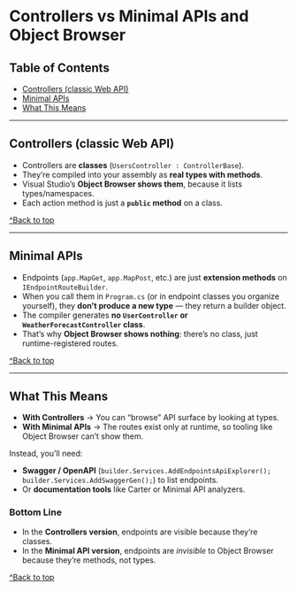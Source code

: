 ﻿# Controllers vs Minimal APIs and Object Browser

## Table of Contents
- [Controllers (classic Web API)](#controllers-classic-web-api)
- [Minimal APIs](#minimal-apis)
- [What This Means](#what-this-means)

---

## Controllers (classic Web API)
- Controllers are **classes** (`UsersController : ControllerBase`).  
- They’re compiled into your assembly as **real types with methods**.  
- Visual Studio’s **Object Browser shows them**, because it lists types/namespaces.  
- Each action method is just a **`public` method** on a class.  

[^Back to top](#controllers-vs-minimal-apis-and-object-browser)

---

## Minimal APIs
- Endpoints (`app.MapGet`, `app.MapPost`, etc.) are just **extension methods** on `IEndpointRouteBuilder`.  
- When you call them in `Program.cs` (or in endpoint classes you organize yourself), they **don’t produce a new type** — they return a builder object.  
- The compiler generates **no `UserController` or `WeatherForecastController` class**.  
- That’s why **Object Browser shows nothing**: there’s no class, just runtime-registered routes.  

[^Back to top](#controllers-vs-minimal-apis-and-object-browser)

---

## What This Means
- **With Controllers** → You can “browse” API surface by looking at types.  
- **With Minimal APIs** → The routes exist only at runtime, so tooling like Object Browser can’t show them.  

Instead, you’ll need:
- **Swagger / OpenAPI** (`builder.Services.AddEndpointsApiExplorer(); builder.Services.AddSwaggerGen();`) to list endpoints.  
- Or **documentation tools** like Carter or Minimal API analyzers.  

### Bottom Line
- In the **Controllers version**, endpoints are visible because they’re classes.  
- In the **Minimal API version**, endpoints are *invisible* to Object Browser because they’re methods, not types.  

[^Back to top](#controllers-vs-minimal-apis-and-object-browser)
